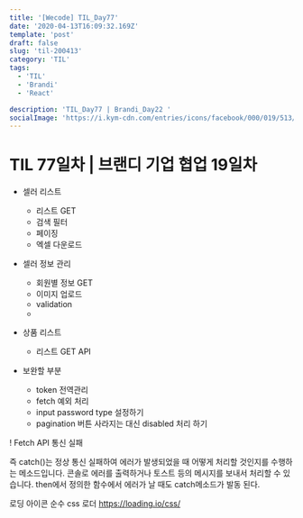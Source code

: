 ```yaml
---
title: '[Wecode] TIL_Day77'
date: '2020-04-13T16:09:32.169Z'
template: 'post'
draft: false
slug: 'til-200413'
category: 'TIL'
tags:
  - 'TIL'
  - 'Brandi'
  - 'React'

description: 'TIL_Day77 | Brandi_Day22 '
socialImage: 'https://i.kym-cdn.com/entries/icons/facebook/000/019/513/til.jpg'
---
```


# TIL 77일차 | 브랜디 기업 협업 19일차

- 셀러 리스트

  - 리스트 GET
  - 검색 필터
  - 페이징
  - 엑셀 다운로드

- 셀러 정보 관리

  - 회원별 정보 GET
  - 이미지 업로드
  - validation
  -

- 상품 리스트

  - 리스트 GET API

- 보완할 부분
  - token 전역관리
  - fetch 예외 처리
  - input password type 설정하기
  - pagination 버튼 사라지는 대신 disabled 처리 하기

! Fetch API 통신 실패

즉 catch()는 정상 통신 실패하여 에러가 발생되었을 때 어떻게 처리할 것인지를 수행하는 메소드입니다. 콘솔로 에러를 출력하거나 토스트 등의 메시지를 보내서 처리할 수 있습니다.
then에서 정의한 함수에서 에러가 날 때도 catch메소드가 발동 된다.

로딩 아이콘 순수 css 로더
https://loading.io/css/

